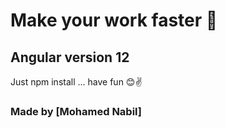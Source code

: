 # Make your work faster 🚀

## Angular version 12

Just npm install ... have fun 😊✌

### Made by [Mohamed Nabil]

